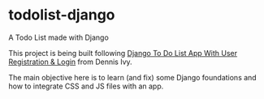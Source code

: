 # todolist-django
A Todo List made with Django

This project is being built following [Django To Do List App With User Registration & Login](https://www.youtube.com/watch?v=llbtoQTt4qw) from Dennis Ivy.

The main objective here is to learn (and fix) some Django foundations and how to integrate CSS and JS files with an app.
